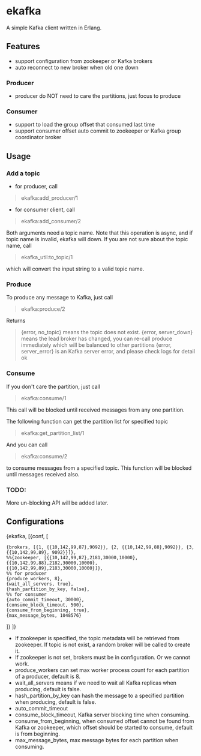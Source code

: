 # ekafka

A simple Kafka client written in Erlang.

## Features

* support configuration from zookeeper or Kafka brokers
* auto reconnect to new broker when old one down

### Producer

* producer do NOT need to care the partitions, just focus to produce

### Consumer

* support to load the group offset that consumed last time
* support consumer offset auto commit to zookeeper or Kafka group coordinator broker


## Usage

### Add a topic

- for producer, call

> ekafka:add_producer/1

- for consumer client, call

> ekafka:add_consumer/2

Both arguments need a topic name. Note that this operation is async, and if topic name is invalid, ekafka will down.
If you are not sure about the topic name, call

> ekafka_util:to_topic/1

which will convert the input string to a valid topic name.

### Produce

To produce any message to Kafka, just call

> ekafka:produce/2

Returns

> {error, no_topic} means the topic does not exist.
> {error, server_down} means the lead broker has changed, you can re-call produce immediately which will be balanced to other partitions
> {error, server_error} is an Kafka server error, and please check logs for detail
> ok

### Consume

If you don't care the partition, just call

> ekafka:consume/1

This call will be blocked until received messages from any one partition.

The following function can get the partition list for specified topic

> ekafka:get_partition_list/1

And you can call

> ekafka:consume/2

to consume messages from a specified topic. This function will be blocked until messages received also.

### TODO:

More un-blocking API will be added later.

## Configurations

{ekafka, [{conf, [

    {brokers, [{1, {{10,142,99,87},9092}}, {2, {{10,142,99,88},9092}}, {3, {{10,142,99,89}, 9092}}]},
    %%{zookeeper, [{{10,142,99,87},2181,30000,10000}, {{10,142,99,88},2182,30000,10000}, {{10,142,99,89},2183,30000,10000}]},
    %% for producer
    {produce_workers, 8},
    {wait_all_servers, true},
    {hash_partition_by_key, false},
    %% for consumer
    {auto_commit_timeout, 30000},
    {consume_block_timeout, 500},
    {consume_from_beginning, true},
    {max_message_bytes, 1048576}

  ]}
]}

- If zookeeper is specified, the topic metadata will be retrieved from zookeeper. If topic is not exist, a random broker will be called to create it.
- If zookeeper is not set, brokers must be in configuration. Or we cannot work.
- produce_workers can set max worker process count for each partition of a producer, default is 8.
- wait_all_servers means if we need to wait all Kafka replicas when producing, default is false.
- hash_partition_by_key can hash the message to a specified partition when producing, default is false.
- auto_commit_timeout
- consume_block_timeout, Kafka server blocking time when consuming.
- consume_from_beginning, when consumed offset cannot be found from Kafka or zookeeper, which offset should be started to consume, default is from beginning.
- max_message_bytes, max message bytes for each partition when consuming.
